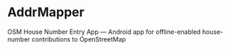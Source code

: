 # AddrMapper
OSM House Number Entry App — Android app for offline-enabled house-number contributions to OpenStreetMap
